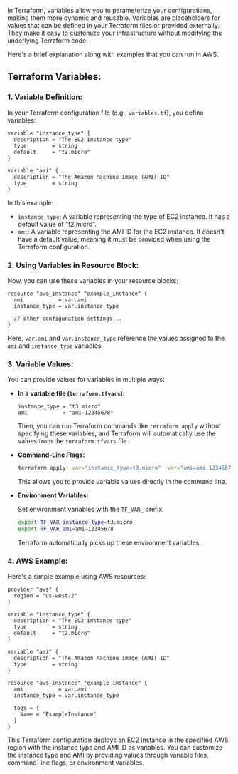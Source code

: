 In Terraform, variables allow you to parameterize your configurations, making them more dynamic and reusable. Variables are placeholders for values that can be defined in your Terraform files or provided externally. They make it easy to customize your infrastructure without modifying the underlying Terraform code.

Here's a brief explanation along with examples that you can run in AWS.

## Terraform Variables:

### 1. **Variable Definition:**

In your Terraform configuration file (e.g., `variables.tf`), you define variables:

```hcl
variable "instance_type" {
  description = "The EC2 instance type"
  type        = string
  default     = "t2.micro"
}

variable "ami" {
  description = "The Amazon Machine Image (AMI) ID"
  type        = string
}
```

In this example:

- `instance_type`: A variable representing the type of EC2 instance. It has a default value of "t2.micro".
- `ami`: A variable representing the AMI ID for the EC2 instance. It doesn't have a default value, meaning it must be provided when using the Terraform configuration.

### 2. **Using Variables in Resource Block:**

Now, you can use these variables in your resource blocks:

```hcl
resource "aws_instance" "example_instance" {
  ami           = var.ami
  instance_type = var.instance_type

  // other configuration settings...
}
```

Here, `var.ami` and `var.instance_type` reference the values assigned to the `ami` and `instance_type` variables.

### 3. **Variable Values:**

You can provide values for variables in multiple ways:

- **In a variable file (`terraform.tfvars`):**

  ```hcl
  instance_type = "t3.micro"
  ami           = "ami-12345678"
  ```

  Then, you can run Terraform commands like `terraform apply` without specifying these variables, and Terraform will automatically use the values from the `terraform.tfvars` file.

- **Command-Line Flags:**

  ```bash
  terraform apply -var="instance_type=t3.micro" -var="ami=ami-12345678"
  ```

  This allows you to provide variable values directly in the command line.

- **Environment Variables:**

  Set environment variables with the `TF_VAR_` prefix:

  ```bash
  export TF_VAR_instance_type=t3.micro
  export TF_VAR_ami=ami-12345678
  ```

  Terraform automatically picks up these environment variables.

### 4. **AWS Example:**

Here's a simple example using AWS resources:

```hcl
provider "aws" {
  region = "us-west-2"
}

variable "instance_type" {
  description = "The EC2 instance type"
  type        = string
  default     = "t2.micro"
}

variable "ami" {
  description = "The Amazon Machine Image (AMI) ID"
  type        = string
}

resource "aws_instance" "example_instance" {
  ami           = var.ami
  instance_type = var.instance_type

  tags = {
    Name = "ExampleInstance"
  }
}
```

This Terraform configuration deploys an EC2 instance in the specified AWS region with the instance type and AMI ID as variables. You can customize the instance type and AMI by providing values through variable files, command-line flags, or environment variables.

